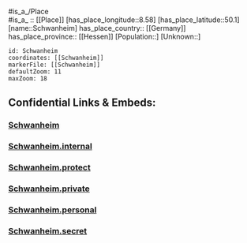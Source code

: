 ﻿---
location: [50.1,8.58] 
mapzoom: [7,12] 
mapmarker: city 
type: City
tags:
- geo/City


SpocWebEntityId: 34093
isDeleted: false
confidential: public

---
#is_a_/Place  
#is_a_ :: [[Place]] 
[has_place_longitude::8.58] 
[has_place_latitude::50.1] 
[name::Schwanheim] 
has_place_country:: [[Germany]]  
has_place_province:: [[Hessen]] 
[Population::] 
[Unknown::] 


```leaflet
id: Schwanheim
coordinates: [[Schwanheim]] 
markerFile: [[Schwanheim]] 
defaultZoom: 11 
maxZoom: 18
```


## Confidential Links & Embeds: 

### [Schwanheim](/_public/Earth/Continent/Europe/Europe~Central/Germany/Germany~West/Hessen/counties~Hessen/Frankfurt~Main/cities~Frankfurt~Main/Schwanheim.md) 

### [Schwanheim.internal](/_internal/Earth/Continent/Europe/Europe~Central/Germany/Germany~West/Hessen/counties~Hessen/Frankfurt~Main/cities~Frankfurt~Main/Schwanheim.internal.md) 

### [Schwanheim.protect](/_protect/Earth/Continent/Europe/Europe~Central/Germany/Germany~West/Hessen/counties~Hessen/Frankfurt~Main/cities~Frankfurt~Main/Schwanheim.protect.md) 

### [Schwanheim.private](/_private/Earth/Continent/Europe/Europe~Central/Germany/Germany~West/Hessen/counties~Hessen/Frankfurt~Main/cities~Frankfurt~Main/Schwanheim.private.md) 

### [Schwanheim.personal](/_personal/Earth/Continent/Europe/Europe~Central/Germany/Germany~West/Hessen/counties~Hessen/Frankfurt~Main/cities~Frankfurt~Main/Schwanheim.personal.md) 

### [Schwanheim.secret](/_secret/Earth/Continent/Europe/Europe~Central/Germany/Germany~West/Hessen/counties~Hessen/Frankfurt~Main/cities~Frankfurt~Main/Schwanheim.secret.md) 
